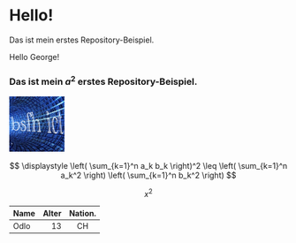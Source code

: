 # Hello!<br>
Das ist mein erstes Repository-Beispiel.

Hello George!
### Das ist mein $a^2$ erstes Repository-Beispiel.

<img src="bsfh_ict.png" alt="drawing" style="width:100px;"/>

$$
\displaystyle
\left( \sum_{k=1}^n a_k b_k \right)^2
\leq
\left( \sum_{k=1}^n a_k^2 \right)
\left( \sum_{k=1}^n b_k^2 \right)
$$

$$
x^2
$$

| Name | Alter | Nation. |
| :--- | ----: | :---:|
| Odlo | 13 | CH |
